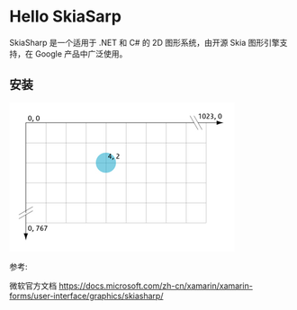 ﻿# Hello SkiaSarp

SkiaSharp 是一个适用于 .NET 和 C# 的 2D 图形系统，由开源 Skia 图形引擎支持，在 Google 产品中广泛使用。

## 安装








![skiasharp coordinate](Images/coordinate.jpg "skiasharp coordinate")





参考:

微软官方文档 https://docs.microsoft.com/zh-cn/xamarin/xamarin-forms/user-interface/graphics/skiasharp/

